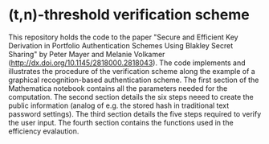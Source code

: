 # (t,n)-threshold verification scheme

This repository holds the code to the paper "Secure and Efficient Key Derivation in Portfolio Authentication Schemes Using Blakley Secret Sharing" by Peter Mayer and Melanie Volkamer (http://dx.doi.org/10.1145/2818000.2818043). The code implements and illustrates the procedure of the verification scheme along the example of a graphical recognition-based authentication scheme. The first section of the Mathematica notebook contains all the parameters needed for the computation. The second section details the six steps neeed to create the public information (analog of e.g. the stored hash in traditional text password settings). The third section details the five steps required to verify the user input. The fourth section contains the functions used in the efficiency evalaution.

